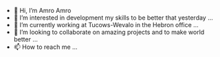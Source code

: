 - 👋 Hi, I’m Amro Amro 
- 👀 I’m interested in development my skills to be better that yesterday ...
- 🌱 I’m currently working at Tucows-Wevalo in the Hebron office ...
- 💞️ I’m looking to collaborate on amazing projects and to make world better ...
- 📫 How to reach me ...

<!---
aamro-tc/aamro-tc is a ✨ special ✨ repository because its `README.md` (this file) appears on your GitHub profile.
You can click the Preview link to take a look at your changes.
--->
